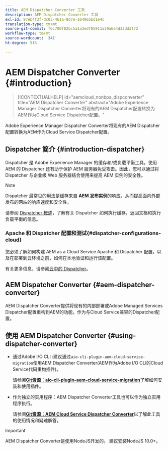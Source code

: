 ```yaml
---
title: AEM Dispatcher Converter 工具
description: AEM Dispatcher Converter 工具
exl-id: 97eb4f3f-dc03-461a-8d7e-164065bd1e4c
translation-type: tm+mt
source-git-commit: f6c700f82bc5a1a3edf05911a29a6e4d32dd3f72
workflow-type: tm+mt
source-wordcount: '341'
ht-degree: 51%

---
```


# AEM Dispatcher Converter {#introduction}

>[!CONTEXTUALHELP]
>id="aemcloud_nonbpa_dispconverter"
>title="AEM Dispatcher Converter"
>abstract="Adobe Experience Manager Dispatcher Converter将现有的AEM Dispatcher配置转换为AEM作为Cloud Service Dispatcher配置。"

Adobe Experience Manager Dispatcher Converter将现有的AEM Dispatcher配置转换为AEM作为Cloud Service Dispatcher配置。

## Dispatcher 简介 {#introduction-dispatcher}

Dispatcher 是 Adobe Experience Manager 的缓存和/或负载平衡工具。使用 AEM 的 Dispatcher 还有助于保护 AEM 服务器免受攻击。因此，您可以通过将 Dispatcher 与企业级 Web 服务器结合使用来提高 AEM 实例的安全性。

>[!NOTE]
>Dispatcher 最常见的用法是缓存来自 **AEM 发布实例**&#x200B;的响应，从而提高面向外部发布的网站的响应速度和安全性。

请参阅 [Dispatcher 概述](https://docs.adobe.com/content/help/zh-Hans/experience-manager-dispatcher/using/dispatcher.html)，了解有关 Dispatcher 如何执行缓存，返回文档和执行负载平衡的信息。

### Apache 和 Dispatcher 配置和测试{#dispatcher-configurations-cloud}

您必须了解如何构建 AEM as a Cloud Service Apache 和 Dispatcher 配置，以及在部署到云环境之前，如何在本地验证和运行该配置。

有关更多信息，请参阅[云中的 Dispatcher](https://docs.adobe.com/content/help/zh-Hans/experience-manager-cloud-service/implementing/content-delivery/disp-overview.html)。

## AEM Dispatcher Converter {#aem-dispatcher-converter}

AEM Dispatcher Converter提供将现有的内部部署或Adobe Managed Services Dispatcher配置重构到AEM的功能，作为与Cloud Service兼容的Dispatcher配置。

## 使用 AEM Dispatcher Converter {#using-dispatcher-converter}

* 通过Adobe I/O CLI :建议通过`aio-cli-plugin-aem-cloud-service-migration`使用AEM Dispatcher Converter(AEM作为Adobe I/O CLI的Cloud Service代码重构插件)。

   请参阅&#x200B;**[Git资源：aio-cli-plugin-aem-cloud-service-migration](https://github.com/adobe/aio-cli-plugin-aem-cloud-service-migration#introduction)**&#x200B;了解如何安装和使用插件。

* 作为独立的实用程序：AEM Dispatcher Converter工具也可以作为独立实用程序执行。

   请参阅&#x200B;**[Git资源：AEM Cloud Service Dispatcher Converter](https://github.com/adobe/aem-cloud-service-source-migration/tree/master/packages/dispatcher-converter)**&#x200B;以了解此工具的使用情况和疑难解答。

>[!IMPORTANT]
>AEM Dispatcher Converter是使用NodeJS开发的。 建议安装NodeJS 10.0+。
